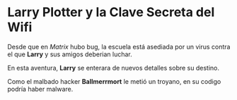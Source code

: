 # Larry Plotter y la Clave Secreta del Wifi

Desde que en *Matrix* hubo bug, la escuela está asediada por un virus contra el que **Larry** y sus amigos deberian luchar.

En esta aventura, **Larry** se enterara de nuevos detalles sobre su destino.

Como el malbado hacker **Ballmerrmort** le metió un troyano, en su codigo podría haber malware.
